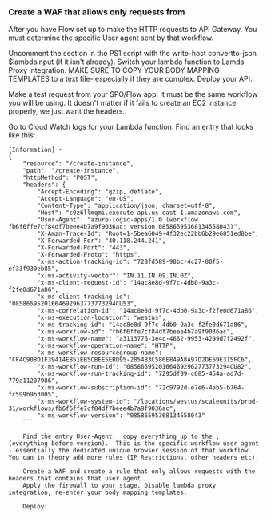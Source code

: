 ### Create a WAF that allows only requests from

After you have Flow set up to make the HTTP requests to API Gateway.  You must determine the specific User agent sent by that workflow.  

Uncomment the section in the PS1 script with the write-host convertto-json $lambdainput (if it isn't already).
Switch your lambda function to Lamda Proxy integration.  MAKE SURE TO COPY YOUR BODY MAPPING TEMPLATES to a text file- especially if they are complex.
Deploy your API.  

Make a test request from your SPO/Flow app.  It must be the same workflow you will be using. It doesn't matter if it fails to create an EC2 instance properly, we just want the headers..

Go to Cloud Watch logs for your Lambda function.  Find an entry that looks like this:

```
[Information] -
{
    "resource": "/create-instance",
    "path": "/create-instance",
    "httpMethod": "POST",
    "headers": {
        "Accept-Encoding": "gzip, deflate",
        "Accept-Language": "en-US",
        "Content-Type": "application/json; charset=utf-8",
        "Host": "c9z6llmqmi.execute-api.us-east-1.amazonaws.com",
        "User-Agent": "azure-logic-apps/1.0 (workflow fb6f6ffe7cf84df7beee4b7a9f9036ac; version 08586595368134558043)",
        "X-Amzn-Trace-Id": "Root=1-5bea6049-4f32ec22bb6b29e6851ed8be",
        "X-Forwarded-For": "40.118.244.241",
        "X-Forwarded-Port": "443",
        "X-Forwarded-Proto": "https",
        "x-ms-action-tracking-id": "728fd589-98bc-4c27-80f5-ef33f930eb85",
        "x-ms-activity-vector": "IN.11.IN.09.IN.0Z",
        "x-ms-client-request-id": "14ac8e8d-9f7c-4db0-9a3c-f2fe0d671a86",
        "x-ms-client-tracking-id": "08586595201664692963773773294CU53",
        "x-ms-correlation-id": "14ac8e8d-9f7c-4db0-9a3c-f2fe0d671a86",
        "x-ms-execution-location": "westus",
        "x-ms-tracking-id": "14ac8e8d-9f7c-4db0-9a3c-f2fe0d671a86",
        "x-ms-workflow-id": "fb6f6ffe7cf84df7beee4b7a9f9036ac",
        "x-ms-workflow-name": "a3113776-3e4c-4662-9953-4299d7f2492f",
        "x-ms-workflow-operation-name": "HTTP",
        "x-ms-workflow-resourcegroup-name": "CF4C90BD1F39414E851EB5CBEE5EBD95-2854B3C586E849A8A97D2DE59E315FC6",
        "x-ms-workflow-run-id": "08586595201664692962773773294CU82",
        "x-ms-workflow-run-tracking-id": "7295df09-c685-454a-ad7d-779a11207986",
        "x-ms-workflow-subscription-id": "72c9792d-e7e6-4eb5-b764-fc599b9b3005",
        "x-ms-workflow-system-id": "/locations/westus/scaleunits/prod-31/workflows/fb6f6ffe7cf84df7beee4b7a9f9036ac",
        "x-ms-workflow-version": "08586595368134558043"
    ```
    
    Find the entry User-Agent.  copy everything up to the ; (everything before version).  This is the specific workflow user agent - essentially the dedicated unique browser session of that workflow. You can in theory add more rules (IP Restrictions, other headers etc).
    
    Create a WAF and create a rule that only allows requests with the headers that contains that user agent.
    Apply the firewall to your stage. Disable lambda proxy integration, re-enter your body mapping templates.
    
    Deploy!
        
        
